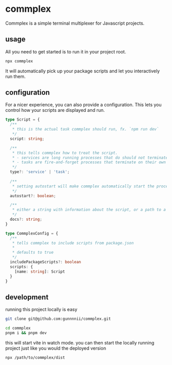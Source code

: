 # commplex

Commplex is a simple terminal multiplexer for Javascript projects.

## usage

All you need to get started is to run it in your project root. 

```bash
npx commplex
```

It will automatically pick up your package scripts and let you interactively run them.

## configuration

For a nicer experience, you can also provide a configuration. This lets you control how your scripts are displayed and run.

```ts
type Script = {
  /**
   * this is the actual task commplex should run, fx. `npm run dev`
   */
  script: string;

  /**
   * this tells commplex how to treat the script.
   * - services are long running processes that do should not terminate on their own
   * - tasks are fire-and-forget processes that terminate on their own
   */
  type?: 'service' | 'task';
  
  /**
   * setting autostart will make commplex automatically start the process on startup
   */
  autostart?: boolean;

  /**
   * either a string with information about the script, or a path to a markdown file with information about the script
   */
  docs?: string;
}

type CommplexConfig = {
  /**
   * tells commplex to include scripts from package.json
   * 
   * defaults to true
   */
  includePackageScripts?: boolean
  scripts: {
    [name: string]: Script
  }
}
```

## development

running this project locally is easy

```bash
git clone git@github.com:gunnnnii/commplex.git

cd commplex
pnpm i && pnpm dev
```

this will start vite in watch mode. you can then start the locally running project just like you would the deployed version

```bash
npx /path/to/commplex/dist
```